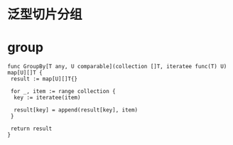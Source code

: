 # 泛型切片分组
<!-- toc --> 

# group

```golang
func GroupBy[T any, U comparable](collection []T, iteratee func(T) U) map[U][]T {
 result := map[U][]T{}

 for _, item := range collection {
  key := iteratee(item)

  result[key] = append(result[key], item)
 }

 return result
}
```
